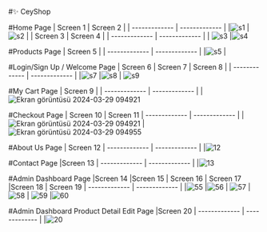 #✨ CeyShop

#Home Page
| Screen 1 | Screen 2 |
| ------------- | ------------- |
|![s1](https://github.com/ceydaucdirhem/e-commerce_website_withPHP/assets/80065036/e2b70f36-a235-4752-af32-5af2f5e933d3) | ![s2](https://github.com/ceydaucdirhem/e-commerce_website_withPHP/assets/80065036/970663f4-40c3-499f-bf17-a418cf99ba32) |
| Screen 3 | Screen 4 |
| ------------- | ------------- |
| ![s3](https://github.com/ceydaucdirhem/e-commerce_website_withPHP/assets/80065036/ed0a0194-1413-4f1a-9aa0-95bb7e05bf83) |![s4](https://github.com/ceydaucdirhem/e-commerce_website_withPHP/assets/80065036/de84a0ad-f84f-4103-91ee-f92d71daa539)

#Products Page
| Screen 5 |
| ------------- | ------------- |
|![s5](https://github.com/ceydaucdirhem/e-commerce_website_withPHP/assets/80065036/2eaac5f4-7d31-4ce3-8f83-d56dbc26649d) |

#Login/Sign Up / Welcome Page
| Screen 6 | Screen 7 | Screen 8 |
| ------------- | ------------- |
|![s7](https://github.com/ceydaucdirhem/e-commerce_website_withPHP/assets/80065036/9005512c-ca7e-41ea-831e-8dcb7a60ee4f) |![s8](https://github.com/ceydaucdirhem/e-commerce_website_withPHP/assets/80065036/4e9638c8-caaa-49ef-b1c3-ef8abd13c2ef) | ![s9](https://github.com/ceydaucdirhem/e-commerce_website_withPHP/assets/80065036/940c1fe8-0ff6-48dd-a85e-821816ab2d2c)

#My Cart Page
| Screen 9 |
| ------------- | ------------- |
|![Ekran görüntüsü 2024-03-29 094921](https://github.com/ceydaucdirhem/e-commerce_website_withPHP/assets/80065036/926439ad-5b22-4e80-af4e-6cc2fdc04498)


#Checkout Page
| Screen 10 | Screen 11
| ------------- | ------------- |
| ![Ekran görüntüsü 2024-03-29 094921](https://github.com/ceydaucdirhem/e-commerce_website_withPHP/assets/80065036/8dc8e26e-a4ac-4677-91d3-bfc78fca454a) |![Ekran görüntüsü 2024-03-29 094955](https://github.com/ceydaucdirhem/e-commerce_website_withPHP/assets/80065036/5a241fa1-2d00-41c1-aa9a-6c348b0f0752)

#About Us Page
| Screen 12 
| ------------- | ------------- |
|![12](https://github.com/ceydaucdirhem/e-commerce_website_withPHP/assets/80065036/2b8fed31-c315-4132-913b-1b9f7e614a53)

#Contact Page
|Screen 13 
| ------------- | ------------- |
|![13](https://github.com/ceydaucdirhem/e-commerce_website_withPHP/assets/80065036/4d43de26-5788-4dbd-b0f4-b53d8e42762e)

#Admin Dashboard Page
|Screen 14 |Screen 15 | Screen 16 | Screen 17 |Screen 18 | Screen 19
| ------------- | ------------- |
|![55](https://github.com/ceydaucdirhem/e-commerce_website_withPHP/assets/80065036/f9d386a3-0e03-421f-a6fb-8c8edefcb5f0) |![56](https://github.com/ceydaucdirhem/e-commerce_website_withPHP/assets/80065036/3341c208-7241-42f9-9fcc-19862f6d5bf5) | ![57](https://github.com/ceydaucdirhem/e-commerce_website_withPHP/assets/80065036/62ae3e1d-a3b5-4567-add8-9ff7879d85e0) |![58](https://github.com/ceydaucdirhem/e-commerce_website_withPHP/assets/80065036/5145604a-048c-47a3-8451-274e40762ef2) | ![59](https://github.com/ceydaucdirhem/e-commerce_website_withPHP/assets/80065036/8f90b47b-39bd-4f13-be16-c48d9664fa07) |![60](https://github.com/ceydaucdirhem/e-commerce_website_withPHP/assets/80065036/da995c69-a1af-4914-b16b-76347f61622d)

#Admin Dashboard Product Detail Edit Page
|Screen 20
| ------------- | ------------- |
|![20](https://github.com/ceydaucdirhem/e-commerce_website_withPHP/assets/80065036/b8bd2df0-e84c-4191-b8ae-a0f9ae02703d)




































